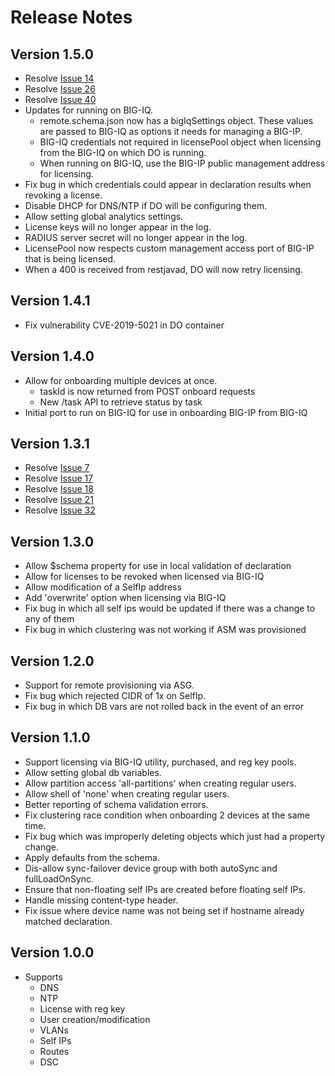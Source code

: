 # Release Notes

## Version 1.5.0
+ Resolve [Issue 14](https://github.com/F5Networks/f5-declarative-onboarding/issues/14)
+ Resolve [Issue 26](https://github.com/F5Networks/f5-declarative-onboarding/issues/26)
+ Resolve [Issue 40](https://github.com/F5Networks/f5-declarative-onboarding/issues/40)
+ Updates for running on BIG-IQ.
    + remote.schema.json now has a bigIqSettings object. These values are passed to BIG-IQ as options it needs for managing a BIG-IP.
    + BIG-IQ credentials not required in licensePool object when licensing from the BIG-IQ on which DO is running.
    + When running on BIG-IQ, use the BIG-IP public management address for licensing.
+ Fix bug in which credentials could appear in declaration results when revoking a license.
+ Disable DHCP for DNS/NTP if DO will be configuring them.
+ Allow setting global analytics settings.
+ License keys will no longer appear in the log.
+ RADIUS server secret will no longer appear in the log.
+ LicensePool now respects custom management access port of BIG-IP that is being licensed.
+ When a 400 is received from restjavad, DO will now retry licensing.

## Version 1.4.1
+ Fix vulnerability CVE-2019-5021 in DO container

## Version 1.4.0
+ Allow for onboarding multiple devices at once.
    + taskId is now returned from POST onboard requests
    + New /task API to retrieve status by task
+ Initial port to run on BIG-IQ for use in onboarding BIG-IP from BIG-IQ

## Version 1.3.1
+ Resolve [Issue 7](https://github.com/F5Networks/f5-declarative-onboarding/issues/7)
+ Resolve [Issue 17](https://github.com/F5Networks/f5-declarative-onboarding/issues/17)
+ Resolve [Issue 18](https://github.com/F5Networks/f5-declarative-onboarding/issues/18)
+ Resolve [Issue 21](https://github.com/F5Networks/f5-declarative-onboarding/issues/21)
+ Resolve [Issue 32](https://github.com/F5Networks/f5-declarative-onboarding/issues/32)

## Version 1.3.0
+ Allow $schema property for use in local validation of declaration
+ Allow for licenses to be revoked when licensed via BIG-IQ
+ Allow modification of a SelfIp address
+ Add 'overwrite' option when licensing via BIG-IQ
+ Fix bug in which all self ips would be updated if there was a change to any of them
+ Fix bug in which clustering was not working if ASM was provisioned

## Version 1.2.0
+ Support for remote provisioning via ASG.
+ Fix bug which rejected CIDR of 1x on SelfIp.
+ Fix bug in which DB vars are not rolled back in the event of an error

## Version 1.1.0
+ Support licensing via BIG-IQ utility, purchased, and reg key pools.
+ Allow setting global db variables.
+ Allow partition access 'all-partitions' when creating regular users.
+ Allow shell of 'none' when creating regular users.
+ Better reporting of schema validation errors.
+ Fix clustering race condition when onboarding 2 devices at the same time.
+ Fix bug which was improperly deleting objects which just had a property change.
+ Apply defaults from the schema.
+ Dis-allow sync-failover device group with both autoSync and fullLoadOnSync.
+ Ensure that non-floating self IPs are created before floating self IPs.
+ Handle missing content-type header.
+ Fix issue where device name was not being set if hostname already matched declaration.

## Version 1.0.0
+ Supports
    + DNS
    + NTP
    + License with reg key
    + User creation/modification
    + VLANs
    + Self IPs
    + Routes
    + DSC
